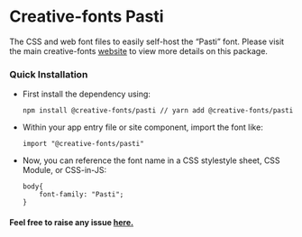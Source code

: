 # Creative-fonts Pasti

The CSS and web font files to easily self-host the “Pasti” font. Please visit the main creative-fonts [website](https://creativefonts.org/preview/pasti) to view more details on this package.

### Quick Installation

- First install the dependency using:

  ```
  npm install @creative-fonts/pasti // yarn add @creative-fonts/pasti
  ```

- Within your app entry file or site component, import the font like:
  ```
  import "@creative-fonts/pasti"
  ```
- Now, you can reference the font name in a CSS stylestyle sheet, CSS Module, or CSS-in-JS:
  ```
  body{
      font-family: "Pasti";
  }
  ```

#### Feel free to raise any issue [here.](https://github.com/creative-fonts/creative-fonts/issues)

